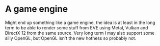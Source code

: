 # A game engine #

Might end up something like a game engine, the idea is at least in the long term to be able to render some stuff from EVE using Metal, Vulkan and DirectX 12 from the same source. Very long term I may also support some silly OpenGL, but OpenGL isn't the new hotness so probably not.
